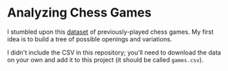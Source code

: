 # Analyzing Chess Games
I stumbled upon this [dataset](https://www.kaggle.com/datasnaek/chess) of previously-played chess games. My first idea is to build a tree of possible openings and variations.

I didn't include the CSV in this repository; you'll need to download the data on your own and add it to this project (it should be called `games.csv`).

